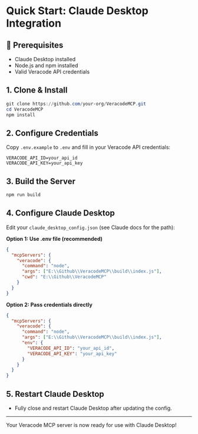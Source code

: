 # Quick Start: Claude Desktop Integration

## 🚀 Prerequisites

- Claude Desktop installed
- Node.js and npm installed
- Valid Veracode API credentials

## 1. Clone & Install

```powershell
git clone https://github.com/your-org/VeracodeMCP.git
cd VeracodeMCP
npm install
```

## 2. Configure Credentials

Copy `.env.example` to `.env` and fill in your Veracode API credentials:

```
VERACODE_API_ID=your_api_id
VERACODE_API_KEY=your_api_key
```

## 3. Build the Server

```powershell
npm run build
```

## 4. Configure Claude Desktop

Edit your `claude_desktop_config.json` (see Claude docs for the path):

**Option 1: Use .env file (recommended)**
```json
{
  "mcpServers": {
    "veracode": {
      "command": "node",
      "args": ["E:\\Github\\VeracodeMCP\\build\\index.js"],
      "cwd": "E:\\Github\\VeracodeMCP"
    }
  }
}
```

**Option 2: Pass credentials directly**
```json
{
  "mcpServers": {
    "veracode": {
      "command": "node",
      "args": ["E:\\Github\\VeracodeMCP\\build\\index.js"],
      "env": {
        "VERACODE_API_ID": "your_api_id",
        "VERACODE_API_KEY": "your_api_key"
      }
    }
  }
}
```

## 5. Restart Claude Desktop

- Fully close and restart Claude Desktop after updating the config.

---

Your Veracode MCP server is now ready for use with Claude Desktop!
